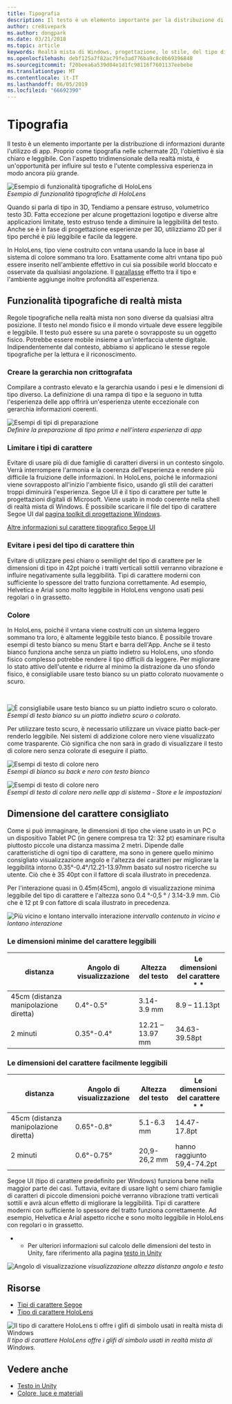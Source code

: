 ```yaml
---
title: Tipografia
description: Il testo è un elemento importante per la distribuzione di informazioni durante l'utilizzo di app.
author: cre8ivepark
ms.author: dongpark
ms.date: 03/21/2018
ms.topic: article
keywords: Realtà mista di Windows, progettazione, lo stile, del tipo di carattere, tipografia, dell'interfaccia utente, esperienza utente
ms.openlocfilehash: debf125a7f82ac79fe3ad776ba9c8c0b69396848
ms.sourcegitcommit: f20beea6a539d04e1d1fc98116f7601137eebebe
ms.translationtype: MT
ms.contentlocale: it-IT
ms.lasthandoff: 06/05/2019
ms.locfileid: "66692390"
---
```

# <a name="typography"></a>Tipografia

Il testo è un elemento importante per la distribuzione di informazioni durante l'utilizzo di app. Proprio come tipografia nelle schermate 2D, l'obiettivo è sia chiaro e leggibile. Con l'aspetto tridimensionale della realtà mista, è un'opportunità per influire sul testo e l'utente complessiva esperienza in modo ancora più grande.

![Esempio di funzionalità tipografiche di HoloLens](images/typography-cover.png)<br>
*Esempio di funzionalità tipografiche di HoloLens*

Quando si parla di tipo in 3D, Tendiamo a pensare estruso, volumetrico testo 3D. Fatta eccezione per alcune progettazioni logotipo e diverse altre applicazioni limitate, testo estruso tende a diminuire la leggibilità del testo. Anche se è in fase di progettazione esperienze per 3D, utilizziamo 2D per il tipo perché è più leggibile e facile da leggere.

In HoloLens, tipo viene costruito con vntana usando la luce in base al sistema di colore sommano tra loro. Esattamente come altri vntana tipo può essere inserito nell'ambiente effettivo in cui sia possibile world bloccato e osservate da qualsiasi angolazione. Il [parallasse](https://en.wikipedia.org/wiki/Parallax) effetto tra il tipo e l'ambiente aggiunge inoltre profondità all'esperienza.

## <a name="typography-in-mixed-reality"></a>Funzionalità tipografiche di realtà mista

Regole tipografiche nella realtà mista non sono diverse da qualsiasi altra posizione. Il testo nel mondo fisico e il mondo virtuale deve essere leggibile e leggibile. Il testo può essere su una parete o sovrapposte su un oggetto fisico. Potrebbe essere mobile insieme a un'interfaccia utente digitale. Indipendentemente dal contesto, abbiamo si applicano le stesse regole tipografiche per la lettura e il riconoscimento.

### <a name="create-clear-hierarchy"></a>Creare la gerarchia non crittografata

Compilare a contrasto elevato e la gerarchia usando i pesi e le dimensioni di tipo diverso. La definizione di una rampa di tipo e la seguono in tutta l'esperienza delle app offrirà un'esperienza utente eccezionale con gerarchia informazioni coerenti.

![Esempi di tipi di preparazione](images/typography-ramp-1000px.jpg)<br>
*Definire la preparazione di tipo prima e nell'intera esperienza di app*

### <a name="limit-your-fonts"></a>Limitare i tipi di carattere

Evitare di usare più di due famiglie di caratteri diversi in un contesto singolo. Verrà interrompere l'armonia e la coerenza dell'esperienza e rendere più difficile la fruizione delle informazioni. In HoloLens, poiché le informazioni viene sovrapposto all'inizio l'ambiente fisico, usando gli stili dei caratteri troppi diminuirà l'esperienza. Segoe UI è il tipo di carattere per tutte le progettazioni digitali di Microsoft. Viene usato in modo coerente nella shell di realtà mista di Windows. È possibile scaricare il file del tipo di carattere Segoe UI dal [pagina toolkit di progettazione Windows](https://docs.microsoft.com/windows/uwp/design-downloads/).

[Altre informazioni sul carattere tipografico Segoe UI](https://docs.microsoft.com/windows/uwp/design/style/typography)

### <a name="avoid-thin-font-weights"></a>Evitare i pesi del tipo di carattere thin

Evitare di utilizzare pesi chiaro o semilight del tipo di carattere per le dimensioni di tipo in 42pt poiché i tratti verticali sottili verranno vibrazione e influire negativamente sulla leggibilità. Tipi di carattere moderni con sufficiente lo spessore del tratto funziona correttamente. Ad esempio, Helvetica e Arial sono molto leggibile in HoloLens vengono usati pesi regolari o in grassetto.

### <a name="color"></a>Colore

In HoloLens, poiché il vntana viene costruiti con un sistema leggero sommano tra loro, è altamente leggibile testo bianco. È possibile trovare esempi di testo bianco su menu Start e barra dell'App. Anche se il testo bianco funziona anche senza un piatto indietro su HoloLens, uno sfondo fisico complesso potrebbe rendere il tipo difficili da leggere. Per migliorare lo stato attivo dell'utente e ridurre al minimo la distrazione da uno sfondo fisico, è consigliabile usare testo bianco su un piatto colorato nuovamente o scuro.

<br>


![È consigliabile usare testo bianco su un piatto indietro scuro o colorato. ](images/typography-whiteonblack2-1000px.jpg)
 *Esempi di testo bianco su un piatto indietro scuro o colorato.*
<br>

Per utilizzare testo scuro, è necessario utilizzare un vivace piatto back-per renderlo leggibile. Nei sistemi di addizione colore nero viene visualizzato come trasparente. Ciò significa che non sarà in grado di visualizzare il testo di colore nero senza colorate di eseguire il piatto.

![Esempi di testo di colore nero](images/typography-whiteonblack.png)
<br>*Esempi di bianco su back e nero con testo bianco*


![Esempi di testo di colore nero](images/640px-typography-blackonwhite.jpg)
<br>*Esempi di testo di colore nero nelle app di sistema - Store e le impostazioni*

## <a name="recommended-font-size"></a>Dimensione del carattere consigliato

Come si può immaginare, le dimensioni di tipo che viene usato in un PC o un dispositivo Tablet PC (in genere compresa tra 12: 32 pt) esaminare risulta piuttosto piccole una distanza massima 2 metri. Dipende dalle caratteristiche di ogni tipo di carattere, ma sono in genere quello minimo consigliato visualizzazione angolo e l'altezza dei caratteri per migliorare la leggibilità intorno 0.35°-0.4°/12.21-13.97mm basato sul nostro ricerche su utente. Ciò che è 35 40pt con il fattore di scala illustrato in precedenza. 

Per l'interazione quasi in 0.45m(45cm), angolo di visualizzazione minima leggibile del tipo di carattere e l'altezza sono 0.4 °-0,5 ° / 3.14-3.9 mm. Ciò che è 12 pt 9 con fattore di scala illustrato in precedenza.

![Più vicino e lontano intervallo interazione](images/typography-distance-1000px.jpg)
*intervallo contenuto in vicino e lontano interazione*

### <a name="the-minimum-legible-font-size"></a>Le dimensioni minime del carattere leggibili
| distanza | Angolo di visualizzazione | Altezza del testo | Le dimensioni del carattere * * |
|---------|---------|---------|---------|
| 45cm (distanza manipolazione diretta) | 0.4°-0.5° | 3.14-3.9 mm | 8.9 – 11.13pt |
| 2 minuti | 0.35°-0.4° | 12.21 – 13.97 mm | 34.63-39.58pt |


### <a name="the-comfortably-legible-font-size"></a>Le dimensioni del carattere facilmente leggibili
| distanza | Angolo di visualizzazione | Altezza del testo | Le dimensioni del carattere * * |
|---------|---------|---------|---------|
| 45cm (distanza manipolazione diretta) | 0.65°-0.8° | 5.1-6.3 mm | 14.47-17.8pt |
| 2 minuti | 0.6°-0.75° | 20,9-26,2 mm | hanno raggiunto 59,4-74.2pt |


Segoe UI (tipo di carattere predefinito per Windows) funziona bene nella maggior parte dei casi. Tuttavia, evitare di usare light o semi chiaro famiglie di caratteri di piccole dimensioni poiché verranno vibrazione tratti verticali sottili e avrà alcun effetto di migliorare la leggibilità. Tipi di carattere moderni con sufficiente lo spessore del tratto funziona correttamente. Ad esempio, Helvetica e Arial aspetto ricche e sono molto leggibile in HoloLens con regolari o in grassetto.

* * Per ulteriori informazioni sul calcolo delle dimensioni del testo in Unity, fare riferimento alla pagina [testo in Unity](text-in-unity.md)

![Angolo di visualizzazione](images/Text_In_Unity_ViewingAngle.jpg)
*visualizzazione altezza distanza angolo e testo*

## <a name="resources"></a>Risorse
* [Tipi di carattere Segoe](http://download.microsoft.com/download/1/B/C/1BCF071A-78EE-4968-ACBE-15461C274B61/Segoe%20fonts%20v1705.zip)
* [Tipo di carattere HoloLens](http://download.microsoft.com/download/3/8/D/38D659E2-4B9C-413A-B2E7-1956181DC427/Hololens%20font.zip)

![Il tipo di carattere HoloLens ti offre i glifi di simbolo usati in realtà mista di Windows](images/300px-hololensmdl2symbols.jpg)
<br>*Il tipo di carattere HoloLens offre i glifi di simbolo usati in realtà mista di Windows.*

## <a name="see-also"></a>Vedere anche
* [Testo in Unity](text-in-unity.md)
* [Colore, luce e materiali](color,-light-and-materials.md)
